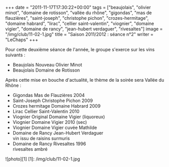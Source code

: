 +++
date = "2011-11-17T17:30:22+00:00"
tags = ["beaujolais", "olivier minot", "domaine de rotisson", "vallée du rhône", "gigondas", "mas de flauzières", "saint-joseph", "christophe pichon", "crozes-hermitage", "domaine habrard", "lirac", "cellier saint-valentin", "viognier", "domaine vigier", "domaine de rancy", "jean-hubert verdaguer", "rivesaltes"]
image = "/img/club/11-02-1.jpg"
title = "Saison 2011/2012 : séance n°2"
writer = "LeChaps"
+++

Pour cette deuxième séance de l'année, le groupe s'exerce sur les vins suivants :

* Beaujolais Nouveau Olivier Minot
* Beaujolais Domaine de Rotisson

Après cette mise en bouche d'actualité, le thème de la soirée sera Vallée du Rhône :

* Gigondas Mas de Flauzières 2004
* Saint-Joseph Christophe Pichon 2009
* Crozes hermitage Domaine Habrard 2009
* Lirac Cellier Saint-Valentin 2010
* Viognier Original Domaine Vigier (liquoreux)
* Viognier Domaine Vigier 2010 (sec)
* Viognier Domaine Vigier cuvée Mathilde
* Domaine de Rancy Jean-Hubert Verdaguer  
vin issu de raisins surmuris
* Domaine de Rancy Rivesaltes 1996  
rivesaltes ambré

![photo][1]
[1]: /img/club/11-02-1.jpg